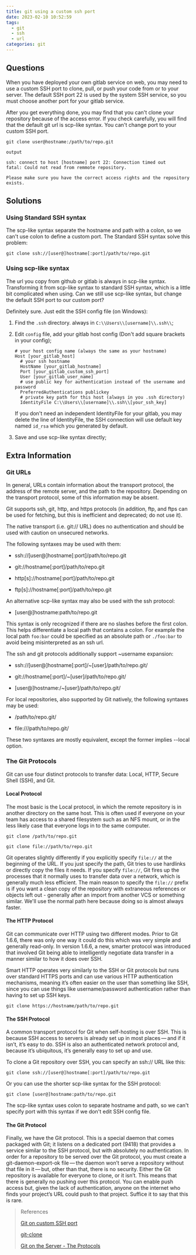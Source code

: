 ```yaml
---
title: git using a custom ssh port
date: 2023-02-10 10:52:59
tags:
  - git
  - ssh
  - url
categories: git
---
```


## Questions

When you have deployed your own gitlab service on web, you may need to use a custom SSH port to clone, pull, or push your code from or to your server. The default SSH port 22 is used by the system SSH service, so you must choose another port for your gitlab service.

After you get everything done, you may find that you can't clone your repository because of the access error. If you check carefully, you will find that the default git url is scp-like syntax. You can't change port to your custom SSH port.

```shell
git clone user@hostname:/path/to/repo.git
```

```text
output

ssh: connect to host [hostname] port 22: Connection timed out
fatal: Could not read from remmote repository.

Please make sure you have the correct access rights and the repository exists.
```

<!-- more -->

## Solutions

### Using Standard SSH syntax

The scp-like syntax separate the hostname and path with a colon, so we can't use colon to define a custom port. The Standard SSH syntax solve this problem:

```shell
git clone ssh://[user@]hostname[:port]/path/to/repo.git
```

### Using scp-like syntax

The url you copy from github or gitlab is always in scp-like syntax. Transforming it from scp-like syntax to standard SSH syntax, which is a little bit complicated when using. Can we still use scp-like syntax, but change the default SSH port to our custom port?

Definitely sure. Just edit the SSH config file (on Windows):

1. Find the `.ssh` directory. always in `C:\\Users\\[username]\\.ssh\\`;

2. Edit `config` file, add your gitlab host config (Don't add square brackets in your config);

   ```properties
   # your host config name (always the same as your hostname)
   Host [your_gitlab_host]
     # your ssh hostname
     HostName [your_gitlab_hostname]
     Port [your_gitlab_custom_ssh_port]
     User [your_gitlab_user_name]
     # use public key for authentication instead of the username and password
     PreferredAuthentications publickey
     # private key path for this host (always in you .ssh directory)
     IdentityFile C:\\Users\\[username]\\.ssh\\[your_ssh_key]
   ```

   If you don't need an independent IdentityFile for your gitlab, you may delete the line of IdentityFile, the SSH connection will use default key named `id_rsa` which you generated by default.

3. Save and use scp-like syntax directly;

## Extra Information

### Git URLs

In general, URLs contain information about the transport protocol, the address of the remote server, and the path to the repository. Depending on the transport protocol, some of this information may be absent.

Git supports ssh, git, http, and https protocols (in addition, ftp, and ftps can be used for fetching, but this is inefficient and deprecated; do not use it).

The native transport (i.e. git:// URL) does no authentication and should be used with caution on unsecured networks.

The following syntaxes may be used with them:

- ssh://[user@]hostname[:port]/path/to/repo.git

- git://hostname[:port]/path/to/repo.git

- http[s]://hostname[:port]/path/to/repo.git

- ftp[s]://hostname[:port]/path/to/repo.git

An alternative scp-like syntax may also be used with the ssh protocol:

- [user@]hostname:path/to/repo.git

This syntax is only recognized if there are no slashes before the first colon. This helps differentiate a local path that contains a colon. For example the local path `foo:bar` could be specified as an absolute path or `./foo:bar` to avoid being misinterpreted as an ssh url.

The ssh and git protocols additionally support ~username expansion:

- ssh://[user@]hostname[:port]/~[user]/path/to/repo.git/

- git://hostname[:port]/~[user]/path/to/repo.git/

- [user@]hostname:/~[user]/path/to/repo.git/

For local repositories, also supported by Git natively, the following syntaxes may be used:

- /path/to/repo.git/

- file:///path/to/repo.git/

These two syntaxes are mostly equivalent, except the former implies --local option.

### The Git Protocols

Git can use four distinct protocols to transfer data: Local, HTTP, Secure Shell (SSH), and Git.

#### Local Protocol

The most basic is the Local protocol, in which the remote repository is in another directory on the same host. This is often used if everyone on your team has access to a shared filesystem such as an NFS mount, or in the less likely case that everyone logs in to the same computer.

```shell
git clone /path/to/repo.git
```

```shell
git clone file://path/to/repo.git
```

Git operates slightly differently if you explicitly specify `file://` at the beginning of the URL. If you just specify the path, Git tries to use hardlinks or directly copy the files it needs. If you specify `file://`, Git fires up the processes that it normally uses to transfer data over a network, which is generally much less efficient. The main reason to specify the `file://` prefix is if you want a clean copy of the repository with extraneous references or objects left out - generally after an import from another VCS or something similar. We'll use the normal path here because doing so is almost always faster.

#### The HTTP Protocol

Git can communicate over HTTP using two different modes. Prior to Git 1.6.6, there was only one way it could do this which was very simple and generally read-only. In version 1.6.6, a new, smarter protocol was introduced that involved Git being able to intelligently negotiate data transfer in a manner similar to how it does over SSH.

Smart HTTP operates very similarly to the SSH or Git protocols but runs over standard HTTPS ports and can use various HTTP authentication mechanisms, meaning it’s often easier on the user than something like SSH, since you can use things like username/password authentication rather than having to set up SSH keys.

```shell
git clone https://hostname/path/to/repo.git
```

#### The SSH Protocol

A common transport protocol for Git when self-hosting is over SSH. This is because SSH access to servers is already set up in most places — and if it isn’t, it’s easy to do. SSH is also an authenticated network protocol and, because it’s ubiquitous, it’s generally easy to set up and use.

To clone a Git repository over SSH, you can specify an ssh:// URL like this:

```shell
git clone ssh://[user@]hostname[:port]/path/to/repo.git
```

Or you can use the shorter scp-like syntax for the SSH protocol:

```shell
git clone [user@]hostname:path/to/repo.git
```

The scp-like syntax uses colon to separate hostname and path, so we can't specify port with this syntax if we don't edit SSH config file.

#### The Git Protocol

Finally, we have the Git protocol. This is a special daemon that comes packaged with Git; it listens on a dedicated port (9418) that provides a service similar to the SSH protocol, but with absolutely no authentication. In order for a repository to be served over the Git protocol, you must create a git-daemon-export-ok file — the daemon won’t serve a repository without that file in it — but, other than that, there is no security. Either the Git repository is available for everyone to clone, or it isn’t. This means that there is generally no pushing over this protocol. You can enable push access but, given the lack of authentication, anyone on the internet who finds your project’s URL could push to that project. Suffice it to say that this is rare.

> References
>
> [Git on custom SSH port](https://stackoverflow.com/questions/5767850/git-on-custom-ssh-port)
>
> [git-clone](https://git-scm.com/docs/git-clone)
>
> [Git on the Server - The Protocols](https://git-scm.com/book/en/v2/Git-on-the-Server-The-Protocols)
